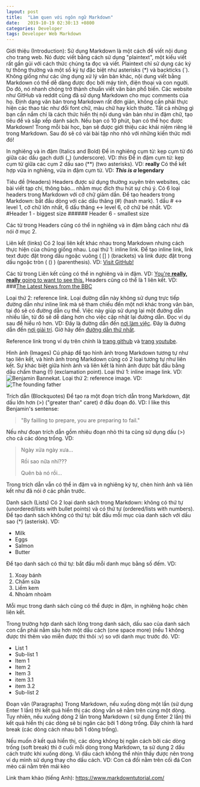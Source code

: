 ```yaml
---
layout: post
title:  "Làm quen với ngôn ngữ Markdown"
date:   2019-10-19 02:30:13 +0800
categories: Developer
tags: Developer Web Markdown
---
```


Giới thiệu (Introduction):
Sử dụng Markdown là một cách để viết nội dung cho trang web. Nó được viết bằng cách sử dụng "plaintext", một kiểu viết rất gần gũi với cách thức chúng ta đọc và viết. Plaintext chỉ sử dụng các ký tự thông thường và một số ký tự đặc biệt như asterisks (*) và backticks (`).
Không giống như các ứng dụng xử lý văn bản khác, nội dung viết bằng Markdown có thể dễ dàng được đọc bởi máy tính, điện thoại và con người. Do đó, nó nhanh chóng trở thành chuẩn viết văn bản phổ biến. Các website như GitHub và reddit cũng đã sử dụng Markdown cho mục comments của họ.
Định dạng văn bản trong Markdown rất đơn giản, không cần phải thực hiện các thao tác như đổi font chữ, màu chữ hay kích thước. Tất cả những gì bạn cần nắm chỉ là cách thức hiển thị nội dung văn bản như in đậm chữ, tạo tiêu đề và sắp xếp danh sách.
Nếu bạn có 10 phút, bạn có thể học được Markdown!
Trong mỗi bài học, bạn sẽ được giới thiệu các khái niệm riêng lẻ trong Markdown. Sau đó sẽ có vài bài tập nho nhỏ với những kiến thức mới đó!

In nghiêng và in đậm (Italics and Bold)
Để in nghiêng cụm từ: kẹp cụm từ đó giữa các dấu gạch dưới (_) (underscore). VD: _this_
Để in đậm cụm từ: kẹp cụm từ giữa các cụm 2 dấu sao (**) (two asterisks). VD: **really**
Có thể kết hợp vừa in nghiêng, vừa in đậm cụm từ. VD: **_This is a_ legendary**

Tiêu đề (Headers)
Headers được sử dụng thường xuyên trên websites, các bài viết tạp chí, thông báo... nhằm mục đích thu hút sự chú ý.
Có 6 loại headers trong Markdown với cỡ chữ giảm dần.
Để tạo headers trong Markdown:  bắt đầu dòng với các dấu thăng (#) (hash mark). 1 dấu # <-> level 1, cỡ chữ lớn nhất, 6 dấu thăng <-> level 6, cỡ chữ bé nhất.
VD: #Header 1 - biggest size
    ###### Header 6 - smallest size

Các từ trong Headers cũng có thể in nghiêng và in đậm bằng cách như đã nói ở mục 2.

Liên kết (links)
Có 2 loại liên kết khác nhau trong Markdown nhưng cách thực hiện của chúng giống nhau.
Loại thứ 1: inline link. Để tạo inline link, link text được đặt trong dấu ngoặc vuông ( [] ) (brackets) và link được đặt trong dấu ngoặc tròn ( () ) (parenthesis). VD: [Visit GitHub!](www.github.com)

Các từ trong Liên kết cũng có thể in nghiêng và in đậm. VD: [You're **really, really** going to want to see this.](www.github.com)
Headers cũng có thể là 1 liên kết. VD: ###[The Latest News from the BBC](www.github.com)

Loại thứ 2: reference link. Loại đường dẫn này không sử dụng trực tiếp đường dẫn như inline link mà sẽ tham chiếu đến một nơi khác trong văn bản, tại đó sẽ có đường dẫn cụ thể. Việc này giúp sử dụng lại một đường dẫn nhiều lần, từ đó sẽ dễ dàng hơn cho việc cập nhật lại đường dẫn. Đọc ví dụ sau để hiểu rõ hơn.
VD:
Đây là đường dẫn đến [nơi làm việc][trang github].
Đây là đường dẫn đến [nơi giải trí][trang youtube].
Giờ hãy đến [đường dẫn thứ nhất][trang github].

[trang github]: www.github.com
[trang youtube]: www.youtube.com

Reference link trong ví dụ trên chính là [trang github] và [trang youtube].


Hình ảnh (Images)
Cú pháp để tạo hình ảnh trong Markdown tương tự như tạo liên kết, và hình ảnh trong Markdown cũng có 2 loại tương tự như liên kết. Sự khác biệt giữa hình ảnh và liên kết là hình ảnh được bắt đầu bằng dấu chấm thang (!) (exclamation point).
Loại thứ 1: inline image link.
VD: ![Benjamin Bannekat](https://octodex.github.com/images/bannekat.png).
Loại thứ 2: reference image.
VD:
![The founding father][Father]

[Father]: http://octodex.github.com/images/founding-father.jpg


Trích dẫn (Blockquotes)
Để tạo ra một đoạn trích dẫn trong Markdown, đặt dấu lớn hơn (>) ("greater than" caret) ở đầu đoạn đó.
VD: I like this Benjamin's sentense:
>"By failling to prepare, you are preparing to fail."

Nếu như đoạn trích dẫn gồm nhiêu đoạn nhỏ thì ta cũng sử dụng dấu (>) cho cả các dòng trống.
VD:
> Ngày xửa ngày xưa...
>
> Rồi sao nữa nhỉ???
>
> Quên bà nó rồi...

Trong trích dẫn vẫn có thể in đậm và in nghiêng ký tự, chèn hình ảnh và liên kết như đã nói ở các phần trước.

Danh sách (Lists)
Có 2 loại danh sách trong Markdown: không có thứ tự (unordered/lists with bullet points) và có thứ tự (ordered/lists with numbers).
Để tạo danh sách không có thứ tự: bắt đầu mỗi mục của danh sách với dấu sao (*) (asterisk).
VD:
* Milk
* Eggs
* Salmon
* Butter

Để tạo danh sách có thứ tự: bắt đầu mỗi danh mục bằng số đếm.
VD:
1. Xoay bánh
2. Chấm sữa
3. Liếm kem
4. Nhoàm nhoàm

Mỗi mục trong danh sách cũng có thể được in đậm, in nghiêng hoặc chèn liên kết.

Trong trường hợp danh sách lông trong danh sách, dấu sao của danh sách con cần phải nằm sâu hơn một dấu cách (one space more) (nếu 1 không được thì thêm vào miễn được thì thôi :v) so với danh mục trước đó.
VD:
* List 1
 * Sub-list 1
  * Item 1
  * Item 2
  * Item 3
   * item 3.1
   * item 3.2
 * Sub-list 2
 
Đoạn văn (Paragraphs)
Trong Markdown, nếu xuống dòng một lần (sử dụng Enter 1 lần) thì kết quả hiển thị các dòng vẫn sẽ nằm trên cùng một dòng. Tuy nhiên, nếu xuống dòng 2 lần trong Markdown ( sử dụng Enter 2 lần) thì kết quả hiển thị các dòng sẽ bị ngăn các bởi 1 dòng trống. Đây chính là hard break (các dòng cách nhau bởi 1 dòng trống).

Nếu muốn ở kết quả hiển thị, các dòng không bị ngăn cách bởi các dòng trống (soft break) thì ở cuối mỗi dòng trong Markdown, ta sử dụng 2 dấu cách trước khi xuống dòng. Vì dấu cách không thể nhìn thấy được nên trong ví dụ mình sử dụng <space> thay cho dấu cách.
VD:
Con cá đối nằm trên cối đá<space><space>
Con mèo cái nằm trên mái kèo<space><space>

Link tham khảo (tiếng Anh): https://www.markdowntutorial.com/
